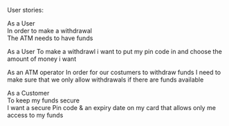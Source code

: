 User stories:

As a User       
In order to make a withdrawal      
The ATM needs to have funds

As a User
To make a withdrawl 
i want to put my pin code in and choose the amount of money i want 

As an ATM operator
In order for our costumers to withdraw funds
I need to make sure that we only allow withdrawals if there are funds available

As a Customer              
To keep my funds secure             
I want a secure Pin code & an expiry date on my card that allows only me access to my funds